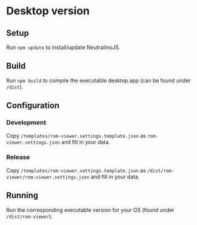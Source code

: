 # Desktop version

## Setup

Run `npm update` to install/update NeutralinoJS.

## Build

Run `npm build` to compile the executable desktop app (can be found under `/dist`).

## Configuration

### Development

Copy `/templates/rom-viewer.settings.template.json` as `rom-viewer.settings.json` and fill in your data.

### Release

Copy `/templates/rom-viewer.settings.template.json` as `/dist/rom-viewer/rom-viewer.settings.json` and fill in your data.

## Running

Run the corresponding executable version for your OS (found under `/dist/rom-viewer`).
